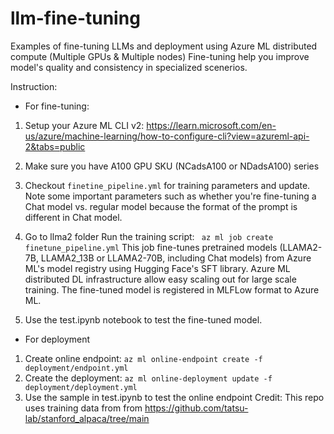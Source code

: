 # llm-fine-tuning
Examples of fine-tuning LLMs and deployment using Azure ML distributed compute (Multiple GPUs & Multiple nodes)
Fine-tuning help you improve model's quality and consistency in specialized scenerios.

Instruction:
- For fine-tuning:
1. Setup your Azure ML CLI v2: https://learn.microsoft.com/en-us/azure/machine-learning/how-to-configure-cli?view=azureml-api-2&tabs=public
2. Make sure you have A100 GPU SKU (NCadsA100 or NDadsA100) series
3. Checkout ```finetine_pipeline.yml``` for training parameters and update. Note some important parameters such as whether you're fine-tuning a Chat model vs. regular model because the format of the prompt is different in Chat model.
4. Go to llma2 folder Run the training script: ``` az ml job create finetune_pipeline.yml```
This job fine-tunes pretrained models (LLAMA2-7B, LLAMA2_13B or LLAMA2-70B, including Chat models) from Azure ML's model registry using Hugging Face's SFT library. Azure ML distributed DL infrastructure allow easy scaling out for large scale training. The fine-tuned model is registered in MLFLow format to Azure ML.


5. Use the test.ipynb notebook to test the fine-tuned model.
- For deployment
1. Create online endpoint: ```az ml online-endpoint create -f deployment/endpoint.yml```
2. Create the deployment: ```az ml online-deployment update -f deployment/deployment.yml```
3. Use the sample in test.ipynb to test the online endpoint
Credit: 
This repo uses training data from from https://github.com/tatsu-lab/stanford_alpaca/tree/main
